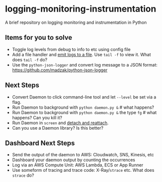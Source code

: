 # logging-monitoring-instrumentation
A brief repository on logging monitoring and instrumentation in Python

## Items for you to solve

* Toggle log levels from debug to info to etc using config file
* Add a file handler and [emit logs to a file](https://docs.python.org/3/howto/logging.html).  Use `tail -f` to view it.  What does `tail -f` do? 
* Use the `python-json-logger` and convert log message to a JSON format:  https://github.com/madzak/python-json-logger

## Next Steps

* Convert Daemon to click command-line tool and let `--level` be set via a flag.
* Run Daemon to background with `python daemon.py &` # what happens?
* Run Daemon to background with `python daemon.py &` the type `fg` # what happens?  Can you kill it?
* Run Daemon in `screen` and [detach and reattach](https://askubuntu.com/questions/302662/reattaching-to-an-existing-screen-session).
* Can you use a Daemon library?  Is this better?

## Dashboard Next Steps

* Send the output of the daemon to AWS:  Cloudwatch, SNS, Kinesis, etc
* Dashboard your daemon output by counting the occurrences
* Log via an AWS Compute Unit:  AWS Lambda, ECS or App Runner
* Use someform of tracing and trace code:  X-Ray/`strace` etc.  What does `strace` do?



